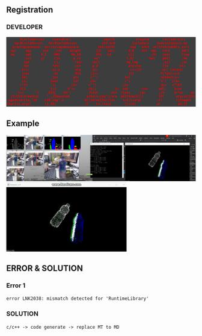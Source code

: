 ## Registration
### DEVELOPER
![pic](./example/IDLER.png)
## Example
![pic](./example/Example.png)
![pic](./example/Point-Cloud.gif)


## ERROR & SOLUTION
### Error 1 
```
error LNK2038: mismatch detected for 'RuntimeLibrary'
```
### SOLUTION
```
c/c++ -> code generate -> replace MT to MD 
```